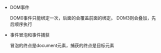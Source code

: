 
* DOM事件

  DOM0事件只能绑定一次，后面的会覆盖前面的绑定。 DOM3则会叠加，先后顺序执行
  
* 事件冒泡和事件捕获

  冒泡的终点是document元素，捕获的终点是目标元素
